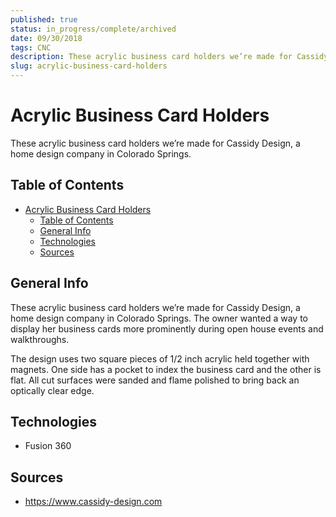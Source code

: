 ```yaml
---
published: true
status: in_progress/complete/archived
date: 09/30/2018
tags: CNC
description: These acrylic business card holders we’re made for Cassidy Design, a home design company in Colorado Springs.
slug: acrylic-business-card-holders
---
```

# Acrylic Business Card Holders
These acrylic business card holders we’re made for Cassidy Design, a home design company in Colorado Springs.

## Table of Contents
- [Acrylic Business Card Holders](#acrylic-business-card-holders)
  - [Table of Contents](#table-of-contents)
  - [General Info](#general-info)
  - [Technologies](#technologies)
  - [Sources](#sources)

## General Info
These acrylic business card holders we’re made for Cassidy Design, a home design company in Colorado Springs. The owner wanted a way to display her business cards more prominently during open house events and walkthroughs.

The design uses two square pieces of 1/2 inch acrylic held together with magnets. One side has a pocket to index the business card and the other is flat. All cut surfaces were sanded and flame polished to bring back an optically clear edge.

## Technologies
- Fusion 360

## Sources
- https://www.cassidy-design.com